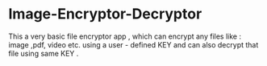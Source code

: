 # Image-Encryptor-Decryptor
This a very basic file encryptor app , which can encrypt any files like : image ,pdf, video etc. using a user - defined KEY and can also decrypt that file using same KEY . 
